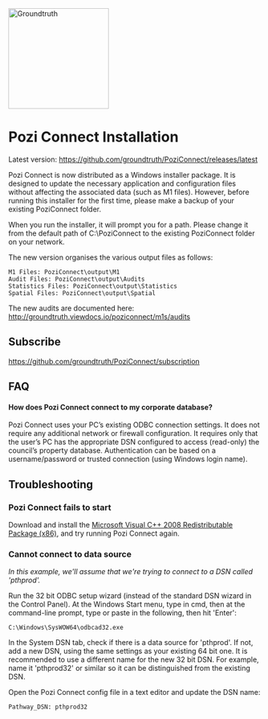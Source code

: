 <img src="http://i.imgur.com/TLMFPUa.png" alt="Groundtruth" width="200">

# Pozi Connect Installation

Latest version:
https://github.com/groundtruth/PoziConnect/releases/latest

Pozi Connect is now distributed as a Windows installer package. It is designed to update the necessary application and configuration files without affecting the associated data (such as M1 files). However, before running this installer for the first time, please make a backup of your existing PoziConnect folder.

When you run the installer, it will prompt you for a path. Please change it from the default path of C:\PoziConnect to the existing PoziConnect folder on your network.

The new version organises the various output files as follows:

```
M1 Files: PoziConnect\output\M1
Audit Files: PoziConnect\output\Audits
Statistics Files: PoziConnect\output\Statistics
Spatial Files: PoziConnect\output\Spatial
```

The new audits are documented here:
http://groundtruth.viewdocs.io/poziconnect/m1s/audits


## Subscribe

https://github.com/groundtruth/PoziConnect/subscription

## FAQ

#### How does Pozi Connect connect to my corporate database?

Pozi Connect uses your PC’s existing ODBC connection settings. It does not require any additional network or firewall configuration. It requires only that the user’s PC has the appropriate DSN configured to access (read-only) the council’s property database. Authentication can be based on a username/password or trusted connection (using Windows login name).

## Troubleshooting

### Pozi Connect fails to start

Download and install the [Microsoft Visual C++ 2008 Redistributable Package (x86)](http://www.microsoft.com/downloads/details.aspx?FamilyID=9b2da534-3e03-4391-8a4d-074b9f2bc1bf&displaylang=en), and try running Pozi Connect again.

### Cannot connect to data source

*In this example, we'll assume that we're trying to connect to a DSN called 'pthprod'.*

Run the 32 bit ODBC setup wizard (instead of the standard DSN wizard in the Control Panel). At the Windows Start menu, type in cmd, then at the command-line prompt, type or paste in the following, then hit 'Enter':

`C:\Windows\SysWOW64\odbcad32.exe`

In the System DSN tab, check if there is a data source for 'pthprod'. If not, add a new DSN, using the same settings as your existing 64 bit one. It is recommended to use a different name for the new 32 bit DSN. For example, name it 'pthprod32' or similar so it can be distinguished from the existing DSN.

Open the Pozi Connect config file in a text editor and update the DSN name:

```
Pathway_DSN: pthprod32
```
